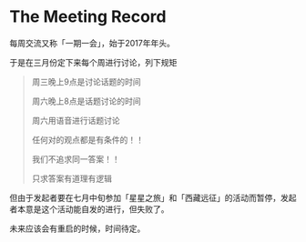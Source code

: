 # The Meeting Record

每周交流又称「一期一会」，始于2017年年头。

于是在三月份定下来每个周进行讨论，列下规矩



> 周三晚上9点是讨论话题的时间
>
> 周六晚上8点是话题讨论的时间
>
>
>
> 周六用语音进行话题讨论
>
>
>
> 任何对的观点都是有条件的！！
>
> 我们不追求同一答案！！
>
> 只求答案有道理有逻辑



但由于发起者要在七月中旬参加「星星之旅」和「西藏远征」的活动而暂停，发起者本意是这个活动能自发的进行，但失败了。



未来应该会有重启的时候，时间待定。

